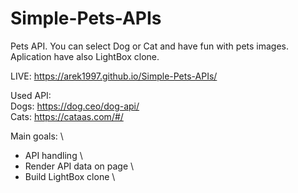 # Simple-Pets-APIs
Pets API. You can select Dog or Cat and have fun with pets images. \
Aplication have also LightBox clone.

LIVE: https://arek1997.github.io/Simple-Pets-APIs/

Used API: \
Dogs: https://dog.ceo/dog-api/ \
Cats: https://cataas.com/#/ 

Main goals: \
- API handling \
- Render API data on page \
- Build LightBox clone \
